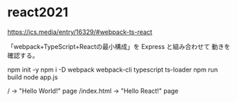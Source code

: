 # react2021

https://ics.media/entry/16329/#webpack-ts-react

「webpack+TypeScript+Reactの最小構成」を Express と組み合わせて
動きを確認する。

npm init -y
npm i -D webpack webpack-cli typescript ts-loader
npm run build
node app.js


/           -> "Hello World!" page
/index.html -> "Hello React!" page
